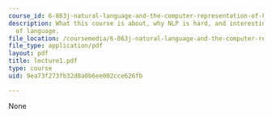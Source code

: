 ```yaml
---
course_id: 6-863j-natural-language-and-the-computer-representation-of-knowledge-spring-2003
description: What this course is about, why NLP is hard, and interesting and the ingredents
  of language.
file_location: /coursemedia/6-863j-natural-language-and-the-computer-representation-of-knowledge-spring-2003/9ea73f273fb32d8a0b6ee002cce626fb_lecture1.pdf
file_type: application/pdf
layout: pdf
title: lecture1.pdf
type: course
uid: 9ea73f273fb32d8a0b6ee002cce626fb

---
```

None